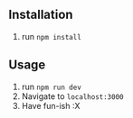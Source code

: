 ## Installation

1. run `npm install` 

## Usage 

1. run `npm run dev`
2. Navigate to `localhost:3000`
3. Have fun-ish :X
